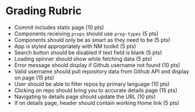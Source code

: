 # Grading Rubric 

* Commit includes static page (10 pts)
* Components receiving `props` should use `prop-types` (5 pts)
* Components should only be as smart as they need to be (5 pts)
* App is styled appropriately with NM toolkit (5 pts)
* Search button should be disabled if text field is blank (5 pts)
* Loading spinner should show while fetching data (5 pts)
* Error message should display if Github username not found (10 pts)
* Valid username should pull repository data from Github API and display on page (15 pts)
* User should be able to filter repos by primary language (10 pts)
* Clicking on repo should bring you to accurate details page (15 pts)
* Navigating to details page should update the URL (10 pts)
* If on details page, header should contain working Home link (5 pts)
